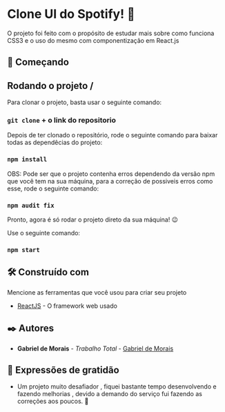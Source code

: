 



# Clone UI do Spotify! :musical_note:

O projeto foi feito com o propósito de estudar mais sobre como funciona CSS3 e o uso do mesmo com componentização em React.js

## 🚀 Começando


## Rodando o projeto / 

Para clonar o projeto, basta usar o seguinte comando:

### `git clone` + o link do repositorio

Depois de ter clonado o repositório, rode o seguinte comando para baixar todas as dependêcias do projeto:

### `npm install`

OBS: Pode ser que o projeto contenha erros dependendo da versão npm que você tem na sua máquina, para a correção de possiveis erros como esse, rode o seguinte comando: 

### `npm audit fix`

Pronto, agora é só rodar o projeto direto da sua máquina! :wink:

Use o seguinte comando:

### `npm start`

## 🛠️ Construído com

Mencione as ferramentas que você usou para criar seu projeto

* [ReactJS](https://pt-br.reactjs.org/) - O framework web usado

## ✒️ Autores

* **Gabriel de Morais** - *Trabalho Total* - [Gabriel de Morais](https://gist.github.com/GabrielMoraisR)

## 🎁 Expressões de gratidão

* Um projeto muito desafiador , fiquei bastante tempo desenvolvendo e fazendo melhorias , devido a demando do serviço fui fazendo as correções aos poucos. 📢

